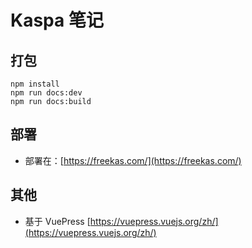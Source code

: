 # Kaspa 笔记

## 打包

```
npm install
npm run docs:dev
npm run docs:build
```

## 部署

- 部署在：[https://freekas.com/](https://freekas.com/)


## 其他

- 基于 VuePress [https://vuepress.vuejs.org/zh/](https://vuepress.vuejs.org/zh/)






